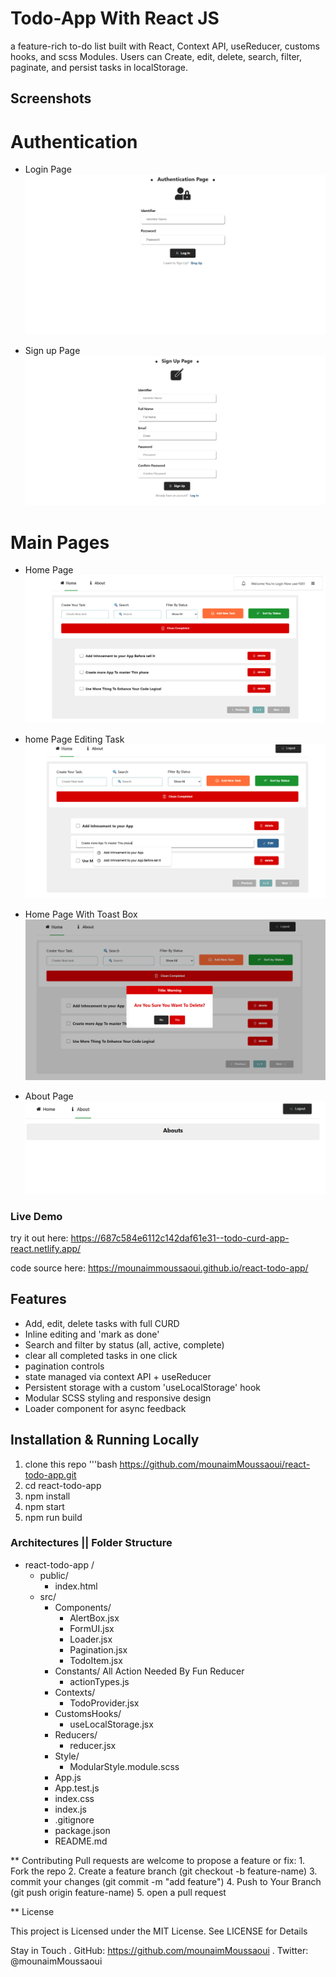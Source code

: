 # Todo-App With React JS

a feature-rich to-do list built with React, Context API, useReducer, customs hooks, and scss Modules.
Users can Create, edit, delete, search, filter, paginate, and persist tasks in localStorage.

## Screenshots

  # Authentication

  * Login Page
  ![Login Screenshot](./public/assets/authenticationPage.png)
    
  * Sign up Page
  ![Sign Up Screenshot](./public/assets/signUppage.png)

  # Main Pages

  * Home Page
  ![Home Screenshot](./public/assets/homePage.png)
  
  * home Page Editing Task
  ![Modification Screenshot](./public/assets/homepageModification.png)
  
  * Home Page With Toast Box
  ![Toast Box Screenshot](./public/assets/toastBox.png)

  * About Page 
  ![Abouts Screenshot](./public/assets/aboutPage.png)

### Live Demo

try it out here: 
https://687c584e6112c142daf61e31--todo-curd-app-react.netlify.app/

code source here:
https://mounaimmoussaoui.github.io/react-todo-app/

## Features

- Add, edit, delete tasks with full CURD
- Inline editing and 'mark as done'
- Search and filter by status (all, active, complete)
- clear all completed tasks in one click
- pagination controls
- state managed via context API + useReducer
- Persistent storage with a custom 'useLocalStorage' hook
- Modular SCSS styling and responsive design
- Loader component for async feedback

## Installation & Running Locally

1. clone this repo 
  '''bash
   https://github.com/mounaimMoussaoui/react-todo-app.git
2. cd react-todo-app
3. npm install
4. npm start
5. npm run build


### Architectures || Folder Structure

- react-todo-app /
  - public/
    - index.html 
  - src/
    - Components/
      - AlertBox.jsx
      - FormUI.jsx
      - Loader.jsx
      - Pagination.jsx
      - TodoItem.jsx
    - Constants/
      All Action Needed By Fun Reducer
      - actionTypes.js
    - Contexts/
      - TodoProvider.jsx
    - CustomsHooks/
      - useLocalStorage.jsx
    - Reducers/
      - reducer.jsx
    - Style/
      - ModularStyle.module.scss
    - App.js
    - App.test.js
    - index.css
    - index.js
    - .gitignore
    - package.json
    - README.md


** Contributing
  Pull requests are welcome to propose a feature or fix:
    1. Fork the repo
    2. Create a feature branch (git checkout -b feature-name)
    3. commit your changes (git commit -m "add feature")
    4. Push to Your Branch (git push origin feature-name)
    5. open a pull request

** License

This project is Licensed under the MIT License. See LICENSE for Details

Stay in Touch
  . GitHub:  https://github.com/mounaimMoussaoui
  . Twitter: @mounaimMoussaoui

